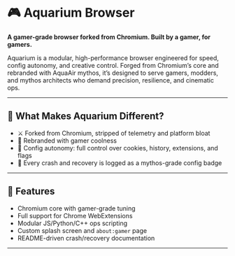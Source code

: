 # 🎮 Aquarium Browser

**A gamer-grade browser forked from Chromium. Built by a gamer, for gamers.**

Aquarium is a modular, high-performance browser engineered for speed, config autonomy, and creative control. Forged from Chromium’s core and rebranded with AquaAir mythos, it’s designed to serve gamers, modders, and mythos architects who demand precision, resilience, and cinematic ops.

---

## 🧩 What Makes Aquarium Different?

- ⚔️ Forked from Chromium, stripped of telemetry and platform bloat
- 🎨 Rebranded with gamer coolness
- 🧠 Config autonomy: full control over cookies, history, extensions, and flags
- 📜 Every crash and recovery is logged as a mythos-grade config badge

---

## 🚀 Features

- Chromium core with gamer-grade tuning
- Full support for Chrome WebExtensions
- Modular JS/Python/C++ ops scripting
- Custom splash screen and `about:gamer` page
- README-driven crash/recovery documentation

---

